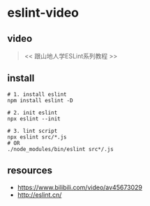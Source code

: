 # eslint-video

## video
> << 跟山地人学ESLint系列教程 >>

## install
```shell
# 1. install eslint
npm install eslint -D

# 2. init eslint
npx eslint --init

# 3. lint script
npx eslint src/*.js
# OR
./node_modules/bin/eslint src*/.js
```

## resources
- https://www.bilibili.com/video/av45673029
- http://eslint.cn/